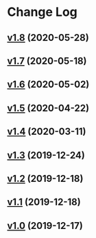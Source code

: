 # Change Log

## [v1.8](https://github.com/thewizardplusplus/go-atari-models/tree/v1.8) (2020-05-28)

## [v1.7](https://github.com/thewizardplusplus/go-atari-models/tree/v1.7) (2020-05-18)

## [v1.6](https://github.com/thewizardplusplus/go-atari-models/tree/v1.6) (2020-05-02)

## [v1.5](https://github.com/thewizardplusplus/go-atari-models/tree/v1.5) (2020-04-22)

## [v1.4](https://github.com/thewizardplusplus/go-atari-models/tree/v1.4) (2020-03-11)

## [v1.3](https://github.com/thewizardplusplus/go-atari-models/tree/v1.3) (2019-12-24)

## [v1.2](https://github.com/thewizardplusplus/go-atari-models/tree/v1.2) (2019-12-18)

## [v1.1](https://github.com/thewizardplusplus/go-atari-models/tree/v1.1) (2019-12-18)

## [v1.0](https://github.com/thewizardplusplus/go-atari-models/tree/v1.0) (2019-12-17)
